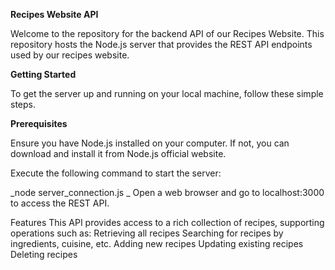 **Recipes Website API**

Welcome to the repository for the backend API of our Recipes Website. This repository hosts the Node.js server that provides the REST API endpoints used by our recipes website.

**Getting Started**

To get the server up and running on your local machine, follow these simple steps.

**Prerequisites**

Ensure you have Node.js installed on your computer. If not, you can download and install it from Node.js official website.

Execute the following command to start the server:

_node server_connection.js
_
Open a web browser and go to localhost:3000 to access the REST API.

Features
This API provides access to a rich collection of recipes, supporting operations such as:
Retrieving all recipes
Searching for recipes by ingredients, cuisine, etc.
Adding new recipes
Updating existing recipes
Deleting recipes
